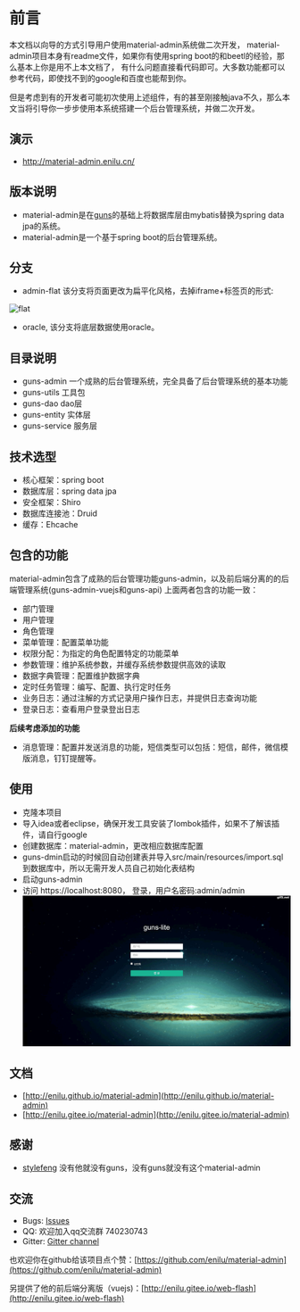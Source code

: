 # 前言


本文档以向导的方式引导用户使用material-admin系统做二次开发，
material-admin项目本身有readme文件，如果你有使用spring boot的和beetl的经验，那么基本上你是用不上本文档了，
有什么问题直接看代码即可。大多数功能都可以参考代码，即使找不到的google和百度也能帮到你。

但是考虑到有的开发者可能初次使用上述组件，有的甚至刚接触java不久，那么本文当将引导你一步步使用本系统搭建一个后台管理系统，并做二次开发。

## 演示
- http://material-admin.enilu.cn/

## 版本说明

 - material-admin是在[guns](https://github.com/stylefeng/Guns)的基础上将数据库层由mybatis替换为spring data jpa的系统。
 - material-admin是一个基于spring boot的后台管理系统。

## 分支
- admin-flat 该分支将页面更改为扁平化风格，去掉iframe+标签页的形式:

 ![flat](https://user-images.githubusercontent.com/3115814/38806871-49f57248-41ad-11e8-932b-e06dc1941107.jpg)

- oracle, 该分支将底层数据使用oracle。


## 目录说明
- guns-admin 一个成熟的后台管理系统，完全具备了后台管理系统的基本功能
- guns-utils 工具包
- guns-dao  dao层
- guns-entity 实体层
- guns-service 服务层


## 技术选型

- 核心框架：spring boot
- 数据库层：spring data jpa
- 安全框架：Shiro
- 数据库连接池：Druid
- 缓存：Ehcache


## 包含的功能
material-admin包含了成熟的后台管理功能guns-admin，以及前后端分离的的后端管理系统(guns-admin-vuejs和guns-api)
上面两者包含的功能一致：
- 部门管理
- 用户管理
- 角色管理
- 菜单管理：配置菜单功能
- 权限分配：为指定的角色配置特定的功能菜单
- 参数管理：维护系统参数，并缓存系统参数提供高效的读取
- 数据字典管理：配置维护数据字典
- 定时任务管理：编写、配置、执行定时任务
- 业务日志：通过注解的方式记录用户操作日志，并提供日志查询功能
- 登录日志：查看用户登录登出日志

**后续考虑添加的功能**
- 消息管理：配置并发送消息的功能，短信类型可以包括：短信，邮件，微信模版消息，钉钉提醒等。

## 使用

- 克隆本项目
- 导入idea或者eclipse，确保开发工具安装了lombok插件，如果不了解该插件，请自行google
- 创建数据库：material-admin，更改相应数据库配置
- guns-dmin启动的时候回自动创建表并导入src/main/resources/import.sql到数据库中，所以无需开发人员自己初始化表结构
- 启动guns-admin
- 访问 https://localhost:8080，   登录，用户名密码:admin/admin ![demo](../demo.gif)
## 文档

- [http://enilu.github.io/material-admin](http://enilu.github.io/material-admin)
- [http://enilu.gitee.io/material-admin](http://enilu.gitee.io/material-admin)

## 感谢

- [stylefeng](https://github.com/stylefeng) 没有他就没有guns，没有guns就没有这个material-admin

## 交流
- Bugs: [Issues](https://github.com/enilu/material-admin/issues/new)
- QQ: 欢迎加入qq交流群 740230743
- Gitter: [Gitter channel](https://gitter.im/material-admin/community)


也欢迎你在github给该项目点个赞：[https://github.com/enilu/material-admin](https://github.com/enilu/material-admin)

另提供了他的前后端分离版（vuejs)：[http://enilu.gitee.io/web-flash](http://enilu.gitee.io/web-flash)
